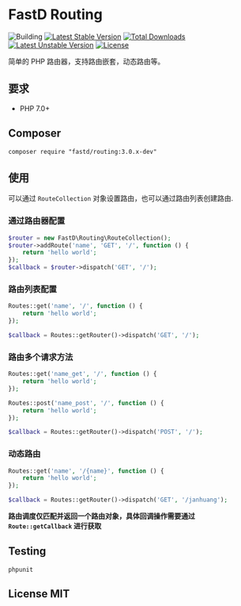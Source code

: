 # FastD Routing

![Building](https://api.travis-ci.org/JanHuang/routing.svg?branch=master)
[![Latest Stable Version](https://poser.pugx.org/fastd/routing/v/stable)](https://packagist.org/packages/fastd/routing) [![Total Downloads](https://poser.pugx.org/fastd/routing/downloads)](https://packagist.org/packages/fastd/routing) [![Latest Unstable Version](https://poser.pugx.org/fastd/routing/v/unstable)](https://packagist.org/packages/fastd/routing) [![License](https://poser.pugx.org/fastd/routing/license)](https://packagist.org/packages/fastd/routing)

简单的 PHP 路由器，支持路由嵌套，动态路由等。

## 要求

* PHP 7.0+

## Composer

```
composer require "fastd/routing:3.0.x-dev"
```

## 使用

可以通过 `RouteCollection` 对象设置路由，也可以通过路由列表创建路由.

### 通过路由器配置

```php
$router = new FastD\Routing\RouteCollection();
$router->addRoute('name', 'GET', '/', function () {
    return 'hello world';
});
$callback = $router->dispatch('GET', '/');
```

### 路由列表配置

```php
Routes::get('name', '/', function () {
    return 'hello world';
});

$callback = Routes::getRouter()->dispatch('GET', '/');
```

### 路由多个请求方法

```php
Routes::get('name_get', '/', function () {
    return 'hello world';
});

Routes::post('name_post', '/', function () {
    return 'hello world';
});

$callback = Routes::getRouter()->dispatch('POST', '/');
```

### 动态路由

```php
Routes::get('name', '/{name}', function () {
    return 'hello world';
});

$callback = Routes::getRouter()->dispatch('GET', '/janhuang');
```

**路由调度仅匹配并返回一个路由对象，具体回调操作需要通过 `Route::getCallback` 进行获取**

## Testing

```
phpunit
```

## License MIT
